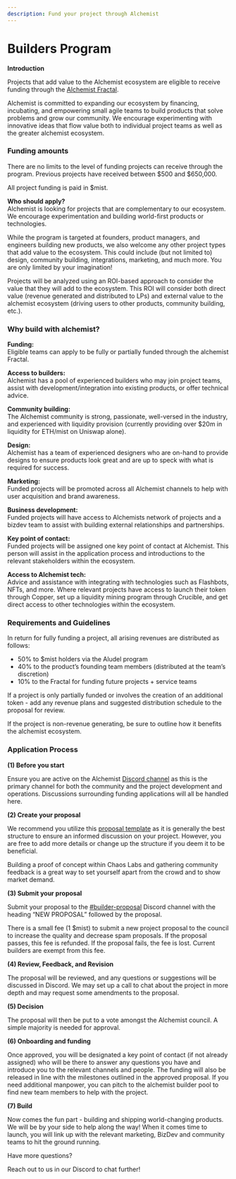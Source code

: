 ```yaml
---
description: Fund your project through Alchemist
---
```


# Builders Program

**Introduction**

Projects that add value to the Alchemist ecosystem are eligible to receive funding through the [Alchemist Fractal](https://app.gitbook.com/@alchemist-docs/s/alchemist/~/drafts/-Mjbxop8wOca3qeH4DYh/the-alchemist-fractal/overview).

Alchemist is committed to expanding our ecosystem by financing, incubating, and empowering small agile teams to build products that solve problems and grow our community. We encourage experimenting with innovative ideas that flow value both to individual project teams as well as the greater alchemist ecosystem.

### Funding amounts

There are no limits to the level of funding projects can receive through the program. Previous projects have received between $500 and $650,000. 

All project funding is paid in $mist.   
  
**Who should apply?**  
Alchemist is looking for projects that are complementary to our ecosystem. We encourage experimentation and building world-first products or technologies.   
  
While the program is targeted at founders, product managers, and engineers building new products, we also welcome any other project types that add value to the ecosystem. This could include \(but not limited to\) design, community building, integrations, marketing, and much more. You are only limited by your imagination!  
  
Projects will be analyzed using an ROI-based approach to consider the value that they will add to the ecosystem. This ROI will consider both direct value \(revenue generated and distributed to LPs\) and external value to the alchemist ecosystem \(driving users to other products, community building, etc.\).  


### Why build with alchemist?

**Funding:**  
Eligible teams can apply to be fully or partially funded through the alchemist Fractal. 

**Access to builders:**  
Alchemist has a pool of experienced builders who may join project teams, assist with development/integration into existing products, or offer technical advice.  
  
**Community building:**  
The Alchemist community is strong, passionate, well-versed in the industry, and experienced with liquidity provision \(currently providing over $20m in liquidity for ETH/mist on Uniswap alone\).  


**Design:**  
Alchemist has a team of experienced designers who are on-hand to provide designs to ensure products look great and are up to speck with what is required for success.    


**Marketing:**  
Funded projects will be promoted across all Alchemist channels to help with user acquisition and brand awareness.  


**Business development:**  
Funded projects will have access to Alchemists network of projects and a bizdev team to assist with building external relationships and partnerships.  


**Key point of contact:**  
Funded projects will be assigned one key point of contact at Alchemist. This person will assist in the application process and introductions to the relevant stakeholders within the ecosystem.  


**Access to Alchemist tech:**  
Advice and assistance with integrating with technologies such as Flashbots, NFTs, and more. Where relevant projects have access to launch their token through Copper, set up a liquidity mining program through Crucible, and get direct access to other technologies within the ecosystem.

### Requirements and Guidelines <a id="docs-internal-guid-4acb8f3b-7fff-94c4-b259-0b626e5c785d"></a>

In return for fully funding a project, all arising revenues are distributed as follows:

* 50% to $mist holders via the Aludel program
* 40% to the product’s founding team members \(distributed at the team’s discretion\)
* 10% to the Fractal for funding future projects + service teams

If a project is only partially funded or involves the creation of an additional token - add any revenue plans and suggested distribution schedule to the proposal for review.

If the project is non-revenue generating, be sure to outline how it benefits the alchemist ecosystem.

### Application Process

**\(1\) Before you start**  
  
Ensure you are active on the Alchemist [Discord channel](https://discord.com/invite/qWQQMMKjKe) as this is the primary channel for both the community and the project development and operations. Discussions surrounding funding applications will all be handled here.  


**\(2\) Create your proposal**  
  
We recommend you utilize this [proposal template](https://hackmd.io/G7Zn0YKMQmivXVBAeOfJww) as it is generally the best structure to ensure an informed discussion on your project. However, you are free to add more details or change up the structure if you deem it to be beneficial.  
  
Building a proof of concept within Chaos Labs and gathering community feedback is a great way to set yourself apart from the crowd and to show market demand.  


**\(3\) Submit your proposal**  
  
Submit your proposal to the [\#builder-proposal](https://discord.gg/8UeWbSsKb6) Discord channel with the heading “NEW PROPOSAL” followed by the proposal.  
  
There is a small fee \(1 $mist\) to submit a new project proposal to the council to increase the quality and decrease spam proposals. If the proposal passes, this fee is refunded. If the proposal fails, the fee is lost. Current builders are exempt from this fee.  


**\(4\) Review, Feedback, and Revision**  
  
The proposal will be reviewed, and any questions or suggestions will be discussed in Discord. We may set up a call to chat about the project in more depth and may request some amendments to the proposal.  


**\(5\) Decision**

The proposal will then be put to a vote amongst the Alchemist council. A simple majority is needed for approval.    


**\(6\) Onboarding and funding**

Once approved, you will be designated a key point of contact \(if not already assigned\) who will be there to answer any questions you have and introduce you to the relevant channels and people. The funding will also be released in line with the milestones outlined in the approved proposal. If you need additional manpower, you can pitch to the alchemist builder pool to find new team members to help with the project.  


**\(7\) Build**  
  
Now comes the fun part - building and shipping world-changing products. We will be by your side to help along the way! When it comes time to launch, you will link up with the relevant marketing, BizDev and community teams to hit the ground running.  


Have more questions?

Reach out to us in our Discord to chat further!

